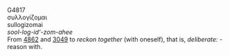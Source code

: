 G4817  
συλλογίζομαι  
sullogizomai  
*sool-log-id‘-zom-ahee*  
From [4862](g4862) and [3049](g3049) to *reckon* *together* (with
oneself), that is, *deliberate:* - reason with.  
